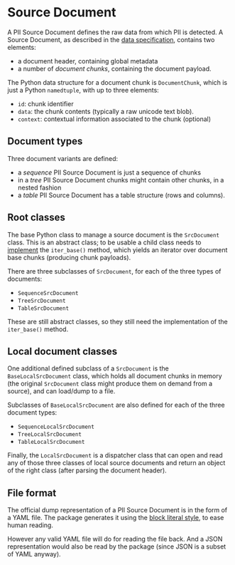 # Source Document

A PII Source Document defines the raw data from which PII is detected. 
A Source Document, as described in the [data specification], contains two
elements:
 * a document header, containing global metadata
 * a number of *document chunks*, containing the document payload.

The Python data structure for a document chunk is `DocumentChunk`, which
is just a Python `namedtuple`, with up to three elements:
 * `id`: chunk identifier
 * `data`: the chunk contents (typically a raw unicode text blob).
 * `context`: contextual information associated to the chunk (optional)


## Document types

Three document variants are defined:
 
 - a *sequence* PII Source Document is just a sequence of chunks
 - in a *tree* PII Source Document chunks might contain other chunks,
   in a nested fashion
 - a *table* PII Source Document has a table structure (rows and columns).
   

## Root classes

The base Python class to manage a source document is the `SrcDocument` class.
This is an abstract class; to be usable a child class needs to [implement] the
`iter_base()` method, which yields an iterator over document base chunks
(producing chunk payloads).

There are three subclasses of `SrcDocument`, for each of the three types of
documents:
 * `SequenceSrcDocument`
 * `TreeSrcDocument`
 * `TableSrcDocument`

These are still abstract classes, so they still need the implementation of
the `iter_base()` method.


## Local document classes

One additional defined subclass of a `SrcDocument` is the 
`BaseLocalSrcDocument` class, which holds all document chunks in memory (the
original `SrcDocument` class might produce them on demand from a source), 
and can load/dump to a file.

Subclasses of `BaseLocalSrcDocument` are also defined for each of the three
document types:
 * `SequenceLocalSrcDocument`
 * `TreeLocalSrcDocument`
 * `TableLocalSrcDocument`

Finally, the `LocalSrcDocument` is a dispatcher class that can open and read
any of those three classes of local source documents and return an object of
the right class (after parsing the document header).


## File format

The official dump representation of a PII Source Document is in the form of a
YAML file. The package generates it using the [block literal style], to ease
human reading.

However any valid YAML file will do for reading the file back. And a JSON
representation would also be read by the package (since JSON is a subset
of YAML anyway).


[data specification]: https://github.com/piisa/piisa/
[block literal style]: https://yaml.org/spec/1.2.2/#812-literal-style
[implement]: implementation.md
